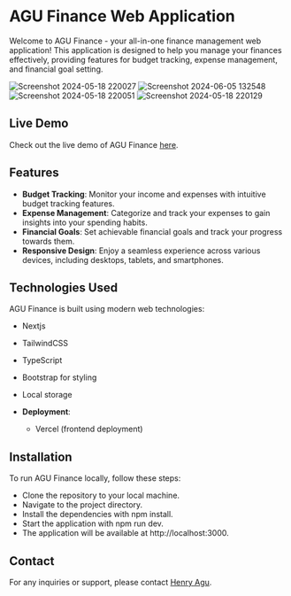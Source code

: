 # AGU Finance Web Application

Welcome to AGU Finance - your all-in-one finance management web application! This application is designed to help you manage your finances effectively, providing features for budget tracking, expense management, and financial goal setting.

![Screenshot 2024-05-18 220027](https://github.com/HenryAgu/agu-finance/assets/74037448/64a21027-e98a-4fbe-8377-4c2a46e380be)
![Screenshot 2024-06-05 132548](https://github.com/HenryAgu/agu-finance/assets/74037448/98d2c8d5-b493-4eaf-8c71-f936399b2a23)
![Screenshot 2024-05-18 220051](https://github.com/HenryAgu/agu-finance/assets/74037448/9e96ed38-3037-45d6-a5ca-82b9b996cef7)
![Screenshot 2024-05-18 220129](https://github.com/HenryAgu/agu-finance/assets/74037448/d91c5bc7-105e-4089-9903-3e660eda5e8a)

## Live Demo

Check out the live demo of AGU Finance [here](https://agu-finance.vercel.app/).

## Features

- **Budget Tracking**: Monitor your income and expenses with intuitive budget tracking features.
- **Expense Management**: Categorize and track your expenses to gain insights into your spending habits.
- **Financial Goals**: Set achievable financial goals and track your progress towards them.
- **Responsive Design**: Enjoy a seamless experience across various devices, including desktops, tablets, and smartphones.

## Technologies Used

AGU Finance is built using modern web technologies:
  - Nextjs
  - TailwindCSS
  - TypeScript
  - Bootstrap for styling
  - Local storage

- **Deployment**:
  - Vercel (frontend deployment)

## Installation

To run AGU Finance locally, follow these steps:
- Clone the repository to your local machine.
- Navigate to the project directory.
- Install the dependencies with npm install.
- Start the application with npm run dev.
- The application will be available at http://localhost:3000.

## Contact

For any inquiries or support, please contact [Henry Agu](mailto:aguhenrychuks@gmail.com).

